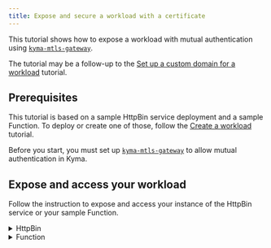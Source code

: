 ```yaml
---
title: Expose and secure a workload with a certificate 
---
```


This tutorial shows how to expose a workload with mutual authentication using [`kyma-mtls-gateway`](https://github.com/kyma-project/kyma/blob/main/resources/certificates/templates/mtls-certificate.yaml).

The tutorial may be a follow-up to the [Set up a custom domain for a workload](./apix-02-setup-custom-domain-for-workload.md) tutorial.

## Prerequisites

This tutorial is based on a sample HttpBin service deployment and a sample Function. To deploy or create one of those, follow the [Create a workload](./apix-01-create-workload.md) tutorial.

Before you start, you must set up [`kyma-mtls-gateway`](../00-security/sec-02-setup-mtls-gateway.md) to allow mutual authentication in Kyma. 

## Expose and access your workload

Follow the instruction to expose and access your instance of the HttpBin service or your sample Function.

<div tabs>
  <details>
  <summary>
  HttpBin
  </summary>

1. Export the following value as an environment variable:

   ```bash
   export DOMAIN_TO_EXPOSE_WORKLOADS={DOMAIN_NAME}
   ```
   >**NOTE:** `DOMAIN_NAME` is the domain that you own, for example, api.mydomain.com. If you don't want to use your custom domain, replace `DOMAIN_NAME` with a Kyma domain

2. Expose the instance of the HttpBin service by creating an APIRule CR in your Namespace. Run:

   ```bash
   cat <<EOF | kubectl apply -f -
   apiVersion: gateway.kyma-project.io/v1beta1
   kind: APIRule
   metadata:
     name: httpbin
     namespace: $NAMESPACE
   spec:
     host: httpbin.mtls.$DOMAIN_TO_EXPOSE_WORKLOADS
     service:
       name: httpbin
       port: 8000
     gateway: kyma-system/kyma-mtls-gateway
     rules:
       - path: /.*
         methods: ["GET"]
         accessStrategies:
           - handler: noop
         mutators:
           - handler: noop
       - path: /post
         methods: ["POST"]
         accessStrategies:
           - handler: noop
         mutators:
           - handler: noop
   EOF
   ```
   >**NOTE:** If you are running Kyma on k3d, add `httpbin.mtls.kyma.local` to the entry with k3d IP in your system's `/etc/hosts` file.

3. Call the endpoint by sending a `GET` request to the HttpBin service:

   ```bash
   curl --key client.key \
      --cert client.crt 
      --cacert client-root-ca.crt \
      -ik -X GET https://httpbin.mtls.$DOMAIN_TO_EXPOSE_WORKLOADS/ip
   ```
   
4. Send a `POST` request to the HttpBin's `/post` endpoint:

   ```bash
   curl --key client.key \
      --cert client.crt 
      --cacert client-root-ca.crt \
      -ik -X POST https://httpbin.mtls.$DOMAIN_TO_EXPOSE_WORKLOADS/post -d "test data"
   ```
   These calls return the code `200` response.
  </details>
  <details>
  <summary>
  Function
  </summary>

1. Export the following value as an environment variable:

   ```bash
   export DOMAIN_TO_EXPOSE_WORKLOADS={DOMAIN_NAME}
   ```
   >**NOTE:** `DOMAIN_NAME` is the domain that you own, for example, api.mydomain.com. If you don't want to use your custom domain, replace `DOMAIN_NAME` with a Kyma domain

2. Expose the sample Function by creating an APIRule CR in your Namespace. Run:

   ```shell
   cat <<EOF | kubectl apply -f -
   apiVersion: gateway.kyma-project.io/v1beta1
   kind: APIRule
   metadata:
     name: function
     namespace: $NAMESPACE
   spec:
     gateway: kyma-system/kyma-mtls-gateway
     host: function-example.mtls.$DOMAIN_TO_EXPOSE_WORKLOADS
     service:
       name: function
       port: 80
     rules:
       - path: /function
         methods: ["GET"]
         accessStrategies:
           - handler: noop
   EOF
   ```

3. Send a `GET` request to the Function:

   ```shell
   curl --key client.key \
      --cert client.crt 
      --cacert client-root-ca.crt \
      -ik -X GET https://function-example.mtls.$DOMAIN_TO_EXPOSE_WORKLOADS/function
   ```
   This call returns the code `200` response.
  </details>
</div>
